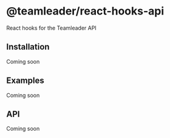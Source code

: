 # @teamleader/react-hooks-api

React hooks for the Teamleader API


## Installation

Coming soon

## Examples

Coming soon

## API

Coming soon